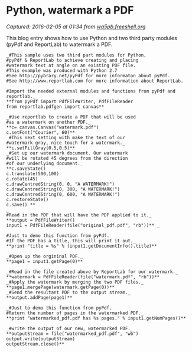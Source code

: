 # Python, watermark a PDF

_Captured: 2016-02-05 at 01:34 from [wa5pb.freeshell.org](http://wa5pb.freeshell.org/motd/?p=769)_

This blog entry shows how to use Python and two third party modules (pyPdf and ReportLab) to watermark a PDF.
    
    
    _#This sample uses two third part modules for Python, 
    #pyPdf & ReportLab to achieve creating and placing 
    #watermark text at angle on an existing PDF file. 
    #This example was produced with Python 2.7 
    #See http://pybrary.net/pyPdf for more informaton about pyPdf. 
    #See http://www.reportlab.com for more information about ReportLab. 
    
    #Import the needed external modules and functions from pyPdf and reportlab._
    **from pyPdf import PdfFileWriter, PdfFileReader 
    from reportlab.pdfgen import canvas**
    
    _#Use reportlab to create a PDF that will be used 
    #as a watermark on another PDF._
    **c= canvas.Canvas("watermark.pdf") 
    c.setFont("Courier", 60)**
    _#This next setting with make the text of our 
    #watermark gray, nice touch for a watermark._
    **c.setFillGray(0.5,0.5)**
    _#Set up our watermark document. Our watermark 
    #will be rotated 45 degrees from the direction 
    #of our underlying document._
    **c.saveState() 
    c.translate(500,100) 
    c.rotate(45) 
    c.drawCentredString(0, 0, "A WATERMARK!") 
    c.drawCentredString(0, 300, "A WATERMARK!") 
    c.drawCentredString(0, 600, "A WATERMARK!") 
    c.restoreState() 
    c.save() **
    _
    #Read in the PDF that will have the PDF applied to it._
    **output = PdfFileWriter() 
    input1 = PdfFileReader(file("original_pdf.pdf", "rb"))** _
    
    #Just to demo this function from pyPdf. 
    #If the PDF has a title, this will print it out._
    **print "title = %s" % (input1.getDocumentInfo().title)**
    
    _#Open up the orgininal PDF._
    **page1 = input1.getPage(0)**
    
    _#Read in the file created above by ReportLab for our watermark._
    **watermark = PdfFileReader(file("watermark.pdf", "rb"))**
    _#Apply the watermark by merging the two PDF files._
    **page1.mergePage(watermark.getPage(0))**
    _#Send the resultant PDF to the output stream._
    **output.addPage(page1)**
    
    _#Just to demo this function from pyPdf. 
    #Return the number of pages in the watermarked PDF._
    **print "watermarked_pdf.pdf has %s pages." % input1.getNumPages()**
    
    _#write the output of our new, watermarked PDF._
    **outputStream = file("watermarked_pdf.pdf", "wb") 
    output.write(outputStream) 
    outputStream.close()**
